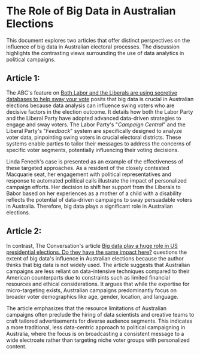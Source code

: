 # The Role of Big Data in Australian Elections  
This document explores two articles that offer distinct perspectives on the influence of big data in Australian electoral processes. The discussion highlights the contrasting views surrounding the use of data analytics in political campaigns.  

## Article 1: 
The ABC's feature on [Both Labor and the Liberals are using secretive databases to help sway your vote](https://www.abc.net.au/news/2022-05-19/behind-liberal-labor-data-arms-race-this-election/101074696) posits that big data is crucial in Australian elections because data analysis can influence swing voters who are decisive factors in the election outcome. It details how both the Labor Party and the Liberal Party have adopted advanced data-driven strategies to engage and sway voters. The Labor Party's "_Campaign Central_" and the Liberal Party's "_Feedback_" system are specifically designed to analyze voter data, pinpointing swing voters in crucial electoral districts. These systems enable parties to tailor their messages to address the concerns of specific voter segments, potentially influencing their voting decisions.  

Linda Fenech's case is presented as an example of the effectiveness of these targeted approaches. As a resident of the closely contested Macquarie seat, her engagement with political representatives and response to automated political calls illustrate the impact of personalized campaign efforts. Her decision to shift her support from the Liberals to Babor based on her experiences as a mother of a child with a disability reflects the potential of data-driven campaigns to sway persuadable voters in Australia. Therefore, big data plays a significant role in Australian elections. 

## Article 2:  
In contrast, The Conversation's article [Big data play a huge role in US presidential elections. Do they have the same impact here?](https://theconversation.com/big-data-play-a-huge-role-in-us-presidential-elections-do-they-have-the-same-impact-here-217672#:~:text=But%20have%20these%20methods%20taken,philosophical%20concerns%20about%20the%20approach.) questions the extent of big data's influence in Australian elections because the author thinks that big data is not widely used. The article suggests that Australian campaigns are less reliant on data-intensive techniques compared to their American counterparts due to constraints such as limited financial resources and ethical considerations. It argues that while the expertise for micro-targeting exists, Australian campaigns predominantly focus on broader voter demographics like age, gender, location, and language.  

The article emphasizes that the resource limitations of Australian campaigns often preclude the hiring of data scientists and creative teams to craft tailored advertisements for diverse audience segments. This indicates a more traditional, less data-centric approach to political campaigning in Australia, where the focus is on broadcasting a consistent message to a wide electroate rather than targeting niche voter groups with personalized content. 

